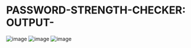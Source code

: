 # PASSWORD-STRENGTH-CHECKER: OUTPUT-
![image](https://github.com/KUSHx123/PASSWORD-STRENGTH-CHECKER/assets/155224219/660654aa-1472-4af4-aad0-5e29e94ffed2)
![image](https://github.com/KUSHx123/PASSWORD-STRENGTH-CHECKER/assets/155224219/23da65c3-25f0-48b0-8ce6-5c3b279de811)
![image](https://github.com/KUSHx123/PASSWORD-STRENGTH-CHECKER/assets/155224219/d209008d-a012-4340-8420-a5aad31c355d)
